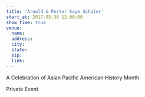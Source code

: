 ```yaml
---
title: 'Arnold & Porter Kaye Scholer'
start_at: 2017-05-30 12:00:00
show_time: true
venue:
  name:
  address:
  city:
  state:
  zip:
  link:
---
```



A Celebration of Asian Pacific American History Month

Private Event